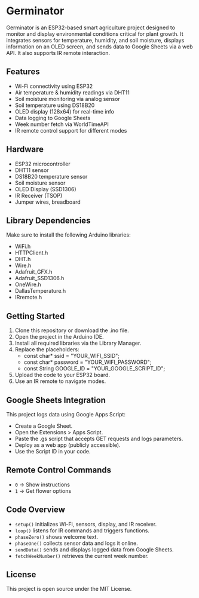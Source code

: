 # Germinator
Germinator is an ESP32-based smart agriculture project designed to monitor and display environmental conditions critical for plant growth. It integrates sensors for temperature, humidity, and soil moisture, displays information on an OLED screen, and sends data to Google Sheets via a web API. It also supports IR remote interaction.

## Features
- Wi-Fi connectivity using ESP32
- Air temperature & humidity readings via DHT11
- Soil moisture monitoring via analog sensor
- Soil temperature using DS18B20
- OLED display (128x64) for real-time info
- Data logging to Google Sheets
- Week number fetch via WorldTimeAPI
- IR remote control support for different modes

## Hardware
- ESP32 microcontroller
- DHT11 sensor
- DS18B20 temperature sensor
- Soil moisture sensor
- OLED Display (SSD1306)
- IR Receiver (TSOP)
- Jumper wires, breadboard

## Library Dependencies
Make sure to install the following Arduino libraries:
- WiFi.h
- HTTPClient.h
- DHT.h
- Wire.h
- Adafruit_GFX.h
- Adafruit_SSD1306.h
- OneWire.h
- DallasTemperature.h
- IRremote.h

## Getting Started
1. Clone this repository or download the .ino file.
2. Open the project in the Arduino IDE.
3. Install all required libraries via the Library Manager.
4. Replace the placeholders:
    - const char* ssid = "YOUR_WIFI_SSID";
    - const char* password = "YOUR_WIFI_PASSWORD";
    - const String GOOGLE_ID = "YOUR_GOOGLE_SCRIPT_ID";
5. Upload the code to your ESP32 board.
6. Use an IR remote to navigate modes.

## Google Sheets Integration
This project logs data using Google Apps Script:
- Create a Google Sheet.
- Open the Extensions > Apps Script.
- Paste the .gs script that accepts GET requests and logs parameters.
- Deploy as a web app (publicly accessible).
- Use the Script ID in your code.

## Remote Control Commands
- `0` → Show instructions
- `1` → Get flower options

## Code Overview
- `setup()` initializes Wi-Fi, sensors, display, and IR receiver.
- `loop()` listens for IR commands and triggers functions.
- `phaseZero()` shows welcome text.
- `phaseOne()` collects sensor data and logs it online.
- `sendData()` sends and displays logged data from Google Sheets.
- `fetchWeekNumber()` retrieves the current week number.

## License
This project is open source under the MIT License.
